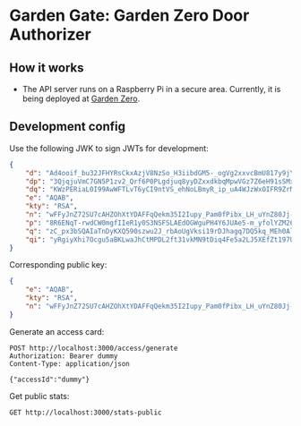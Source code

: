 # Garden Gate: Garden Zero Door Authorizer

## How it works

-   The API server runs on a Raspberry Pi in a secure area. Currently, it is being deployed at [Garden Zero](https://creatorsgarten.org/wiki/GardenZero).

## Development config

Use the following JWK to sign JWTs for development:

```json
{
    "d": "Ad4ooif_bu32JFHYRsCkxAzjV8NzSo_H3iibdGM5-_ogVg2xxvcBmU817y9jYi6NjHFjcIyAJi8bkPeVqI2-f8k5YjHp8o8J6Y6UC17o-OEhNXBZDSp5OAWk1rXZsdz6jAv4J1wfGxbgefNP9RxZ97qHTXq7vAnLH5D5qF1b3cOlRICO0W2dJbRjkHgO6kAVK79RbLtkv_Zlljoxrykq9CTn_lE477fr7wyJK7guXDJwdDvfE5j6os_7syClXPWGpHuHF6ngyF1fEmsdwKVYdD6FStVzq9Plks3qjoh4FphgvUqX1NUvcrx_aXkaukS8FM3U9tryxbnm4cx6CDuV8Q",
    "dp": "3QjqjuVmC7GN5P1zv2_Qrf6P0PLgdjuq8yyDZxxdkbqMpwVGz7Z6eH91sSMxHyo86UQjH-2hSvJeAtw0dTvJht9tDQdW8cyR0s5c5rXv3QGXxanOzBuvwXNwNHZ_Pv5n9Si2EDnk4D05XjfXIN78Ktzm3qnsXcaRsqBywaC3z-k",
    "dq": "KWzPERiaL0I99AwWFTLvT6yCI9ntVS_ehNoLBmyR_ip_uA4WJzWxOIFR9ZrMs_jOIg6YtbsLvDUMNGu7Gd3aXcATocCinl6eORPA5hIxZ5dMvEM8odQ_T8e-IJrrmHE2kAVmvMh-T9jUHivnNwJ1tDFMkEXEUKZvrHv9cxHzbYE",
    "e": "AQAB",
    "kty": "RSA",
    "n": "wFFyJnZ72SU7cAHZOhXtYDAFFqQekm35I2Iupy_Pam0fPibx_LH_uYnZ80Jj-YoMEHcA-vLOmoxEZ20L66ZUrNWi27h3Pbtp0SPWJpfEY8lWGSkFO_ARF3k1CB666FcKRC3ub4UdPoj5skper-KrxXp7env2qFTt2DjM2zSUdg6fZuTFMRr4A1fx3dCKVapDAwAOZgPjU6EYtpGiKa2A7FmXsRKg0BdjFlLfYSADxjwM7hOR5q106Fq1JJAzUPbDlRMlIlno0WYhbCpHJzBIhOoTi-xUi_4A3F2U9Om29PAO4qAyW6HVCA_BHyjvCEkhkyxoGnFTCPC4PROFU91pNQ",
    "p": "8R6ENqT-rwdCW0mgfIIeR1y0S3NSFSLAEdOGWguPH4Y6JUAe5-m_yfolYZM26z7ednsY3BT4To6DYmG_Unzp9tnljIIRCEXl3jxRu6WFjDkNIS8SBAQbbfEyBEXLyC-voh8nb7wvQafnXklu-KeANUkjCHunXgWAzUsPtyHqiy0",
    "q": "zC_px3bSQAIaTnDyKXQ590szwu2J_rbAoUgVksi19rDJhagq7DQ5kq_MEh0Al6w_XKnzJQoxvNuApPddc2NHE-rFMf0A56_Wj0mCzsT-9MTvbubo_ismldqvI-jSeLL3FwboUjzm5kKeK77LYJwf28iQNBuBgoR5H_R8IZE4-yk",
    "qi": "yRgiyXhi7Ocgu5aBKLwaJhCtMPDL2ft31vkMN9tDiq4Fe5a2LJ5XEfZt197U-eNGKNmzdp62Ci9MflEakL1ePvA4H7NYXNWNIMH3hkMSKIPggz6ax-fIRNMiDkBKsEAcOV1TXvSQqvlcMTW7Yd8kyqD1f6jqs8iLRm99FVmUZAM"
}
```

Corresponding public key:

```json
{
    "e": "AQAB",
    "kty": "RSA",
    "n": "wFFyJnZ72SU7cAHZOhXtYDAFFqQekm35I2Iupy_Pam0fPibx_LH_uYnZ80Jj-YoMEHcA-vLOmoxEZ20L66ZUrNWi27h3Pbtp0SPWJpfEY8lWGSkFO_ARF3k1CB666FcKRC3ub4UdPoj5skper-KrxXp7env2qFTt2DjM2zSUdg6fZuTFMRr4A1fx3dCKVapDAwAOZgPjU6EYtpGiKa2A7FmXsRKg0BdjFlLfYSADxjwM7hOR5q106Fq1JJAzUPbDlRMlIlno0WYhbCpHJzBIhOoTi-xUi_4A3F2U9Om29PAO4qAyW6HVCA_BHyjvCEkhkyxoGnFTCPC4PROFU91pNQ"
}
```

Generate an access card:

```http
POST http://localhost:3000/access/generate
Authorization: Bearer dummy
Content-Type: application/json

{"accessId":"dummy"}
```

Get public stats:

```http
GET http://localhost:3000/stats-public
```
